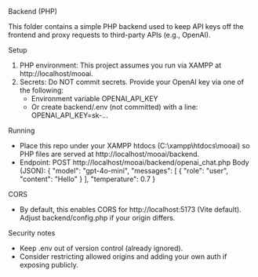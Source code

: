 Backend (PHP)

This folder contains a simple PHP backend used to keep API keys off the frontend and proxy requests to third-party APIs (e.g., OpenAI).

Setup
1) PHP environment: This project assumes you run via XAMPP at http://localhost/mooai.
2) Secrets: Do NOT commit secrets. Provide your OpenAI key via one of the following:
   - Environment variable OPENAI_API_KEY
   - Or create backend/.env (not committed) with a line: OPENAI_API_KEY=sk-...

Running
- Place this repo under your XAMPP htdocs (C:\xampp\htdocs\mooai) so PHP files are served at http://localhost/mooai/backend.
- Endpoint: POST http://localhost/mooai/backend/openai_chat.php
  Body (JSON):
  {
    "model": "gpt-4o-mini",
    "messages": [ { "role": "user", "content": "Hello" } ],
    "temperature": 0.7
  }

CORS
- By default, this enables CORS for http://localhost:5173 (Vite default). Adjust backend/config.php if your origin differs.

Security notes
- Keep .env out of version control (already ignored).
- Consider restricting allowed origins and adding your own auth if exposing publicly.
